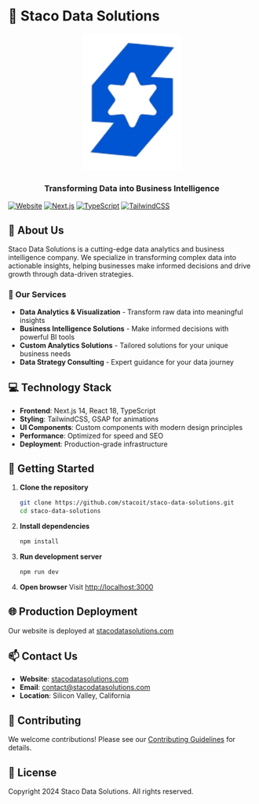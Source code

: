 # 🚀 Staco Data Solutions

<div align="center">
  <img src="public/images/sds_logo.png" alt="Staco Data Solutions Logo" width="200"/>
  <h3>Transforming Data into Business Intelligence</h3>
</div>

[![Website](https://img.shields.io/badge/Website-stacodatasolutions.com-blue)](https://stacodatasolutions.com)
[![Next.js](https://img.shields.io/badge/Built%20with-Next.js%2014-black)](https://nextjs.org)
[![TypeScript](https://img.shields.io/badge/Powered%20by-TypeScript-blue)](https://www.typescriptlang.org)
[![TailwindCSS](https://img.shields.io/badge/Styled%20with-TailwindCSS-06B6D4)](https://tailwindcss.com)

## 🌟 About Us

Staco Data Solutions is a cutting-edge data analytics and business intelligence company. We specialize in transforming complex data into actionable insights, helping businesses make informed decisions and drive growth through data-driven strategies.

### 🎯 Our Services

- **Data Analytics & Visualization** - Transform raw data into meaningful insights
- **Business Intelligence Solutions** - Make informed decisions with powerful BI tools
- **Custom Analytics Solutions** - Tailored solutions for your unique business needs
- **Data Strategy Consulting** - Expert guidance for your data journey

## 💻 Technology Stack

- **Frontend**: Next.js 14, React 18, TypeScript
- **Styling**: TailwindCSS, GSAP for animations
- **UI Components**: Custom components with modern design principles
- **Performance**: Optimized for speed and SEO
- **Deployment**: Production-grade infrastructure

## 🚀 Getting Started

1. **Clone the repository**
   ```bash
   git clone https://github.com/stacoit/staco-data-solutions.git
   cd staco-data-solutions
   ```

2. **Install dependencies**
   ```bash
   npm install
   ```

3. **Run development server**
   ```bash
   npm run dev
   ```

4. **Open browser**
   Visit [http://localhost:3000](http://localhost:3000)

## 🌐 Production Deployment

Our website is deployed at [stacodatasolutions.com](https://stacodatasolutions.com)

## 📫 Contact Us

- **Website**: [stacodatasolutions.com](https://stacodatasolutions.com)
- **Email**: contact@stacodatasolutions.com
- **Location**: Silicon Valley, California

## 🤝 Contributing

We welcome contributions! Please see our [Contributing Guidelines](CONTRIBUTING.md) for details.

## 📄 License

Copyright 2024 Staco Data Solutions. All rights reserved.
